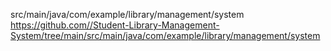 src/main/java/com/example/library/management/system
https://github.com//Student-Library-Management-System/tree/main/src/main/java/com/example/library/management/system
